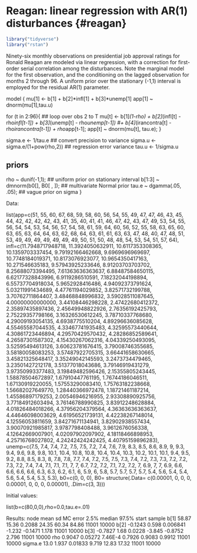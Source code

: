 
# Reagan: linear regression with AR(1) disturbances {#reagan}


```r
library("tidyverse")
library("rstan")
```


Ninety-six monthly observations on presidential job approval ratings for Ronald Reagan are modeled via linear regression, with a correction for first-order serial correlation among the disturbances.  Note the marginal model for the first observation, and the conditioning on the lagged observation for months 2 through 96.  A uniform prior over the stationary (-1,1) interval is employed for the residual AR(1) parameter.


model {
	mu[1] <- b[1] + b[2]*infl[1] + b[3]*unemp[1]
	app[1] ~ dnorm(mu[1],tau.u)

  for (t in 2:96){                 ## loop over obs 2 to T
    mu[t] <- b[1]*(1-rho)
    + b[2]*(infl[t] - rho*infl[t-1])
    + b[3]*(unemp[t] - rho*unemp[t-1])
    #+ b[4]*(irancontra[t] - rho*irancontra[t-1])
    + rho*app[t-1];
    app[t] ~ dnorm(mu[t], tau.e);
  }

  sigma.e <- 1/tau.e                ## convert precision to variance
  sigma.u <- sigma.e/(1+pow(rho,2)) ## regression error variance
  tau.u <- 1/sigma.u

  ## priors
  rho ~ dunif(-1,1);              ## uniform prior on stationary interval
  b[1:3] ~ dmnorm(b0[], B0[ , ]);  ## multivariate Normal prior
  tau.e ~ dgamma(.05, .05);       ## vague prior on sigma
}

Data:

list(app=c(51, 55, 60, 67, 68, 59, 58, 60, 56, 54, 55, 49, 47, 47, 46, 43, 45, 44, 42, 42, 42, 42, 43, 41, 35, 40, 41, 41, 46, 47, 42, 43, 47, 49, 53, 54, 55, 56, 54, 54, 53, 54, 56, 57, 54, 58, 61, 59, 64, 60, 56, 52, 55, 58, 63, 65, 60, 63, 65, 63, 64, 64, 63, 62, 68, 64, 63, 61, 61, 63, 63, 47, 48, 40, 47, 48, 51, 53, 49, 49, 49, 49, 49, 49, 49, 50, 51, 50, 48, 48, 54, 53, 54, 51, 57, 64), infl=c(11.7948717948718, 11.3924050632911, 10.6117353308365, 10.1359703337454, 9.79192166462668, 9.6969696969697, 10.7748184019371, 10.8173076923077, 10.9654350417163, 10.271546635183, 9.57943925233646, 8.91203703703702, 8.25688073394495, 7.61363636363637, 6.88487584650115, 6.62177328843996, 6.9119286510591, 7.18232044198894, 6.55737704918034, 5.9652928416486, 4.94092373791624, 5.03211991434689, 4.47761194029852, 3.82571732199788, 3.70762711864407, 3.48468848996832, 3.59028511087645, 4.00000000000000, 3.44108446298228, 2.47422680412372, 2.35897435897436, 2.45649948822926, 2.76356192425793, 2.75229357798166, 3.16326530612245, 3.78710337768680, 4.29009193054135, 4.6938775510204, 4.89296636085628, 4.55465587044535, 4.33467741935483, 4.32595573440644, 4.30861723446894, 4.29570429570432, 4.28286852589641, 4.26587301587302, 4.15430267062316, 4.04339250493095, 3.52595494613126, 3.60623781676415, 3.79008746355685, 3.58180058083253, 3.57487922705315, 3.66441658630665, 3.45821325648417, 3.35249042145593, 3.2473734479465, 3.23501427212178, 3.51377018043686, 3.79146919431279, 3.97350993377483, 3.19849482596426, 2.15355805243445, 1.58878504672897, 1.67910447761195, 1.76744186046511, 1.67130919220055, 1.57553290083410, 1.75763182238668, 1.56682027649770, 1.28440366972478, 1.18721461187214, 1.45586897179253, 2.00546946216955, 2.93308890925756, 3.77184912603494, 3.76146788990825, 3.83912248628884, 4.01826484018266, 4.37956204379564, 4.36363636363637, 4.44646098003629, 4.61956521739131, 4.42238267148014, 4.12556053811659, 3.84271671134941, 3.82902938557434, 3.90070921985817, 3.9787798408488, 3.9612676056338, 4.12642669007901, 4.02097902097902, 4.18118466898953, 4.25716768027802, 4.24242424242425, 4.40795159896283), unemp=c(7.5, 7.4, 7.4, 7.2, 7.5, 7.5, 7.2, 7.4, 7.6, 7.9, 8.3, 8.5, 8.6, 8.9, 9, 9.3, 9.4, 9.6, 9.8, 9.8, 10.1, 10.4, 10.8, 10.8, 10.4, 10.4, 10.3, 10.2, 10.1, 10.1, 9.4, 9.5, 9.2, 8.8, 8.5, 8.3, 8, 7.8, 7.8, 7.7, 7.4, 7.2, 7.5, 7.5, 7.3, 7.4, 7.2, 7.3, 7.3, 7.2, 7.2, 7.3, 7.2, 7.4, 7.4, 7.1, 7.1, 7.1, 7, 7, 6.7, 7.2, 7.2, 7.1, 7.2, 7.2, 7, 6.9, 7, 7, 6.9, 6.6, 6.6, 6.6, 6.6, 6.3, 6.3, 6.2, 6.1, 6, 5.9, 6, 5.8, 5.7, 5.7, 5.7, 5.7, 5.4, 5.6, 5.4, 5.4, 5.6, 5.4, 5.4, 5.3, 5.3), b0=c(0, 0, 0), B0= structure(.Data= c(0.00001, 0, 0, 0, 0.00001, 0, 0, 0, 0.00001), .Dim=c(3, 3)))


Initial values:

  list(b=c(80,0,0),rho=0.0,tau.e=.01)

Results:
	 node	 mean	 sd	 MC error	2.5%	median	97.5%	start	sample
	b[1]	58.87	15.36	0.2088	24.35	60.34	84.86	11001	10000
	b[2]	-0.1243	0.598	0.006841	-1.232	-0.1471	1.178	11001	10000
	b[3]	-0.7827	1.68	0.0228	-3.845	-0.8752	2.796	11001	10000
	rho	0.9047	0.05272	7.46E-4	0.7926	0.9083	0.9912	11001	10000
	sigma.e	13.0	1.937	0.01833	9.719	12.83	17.32	11001	10000


